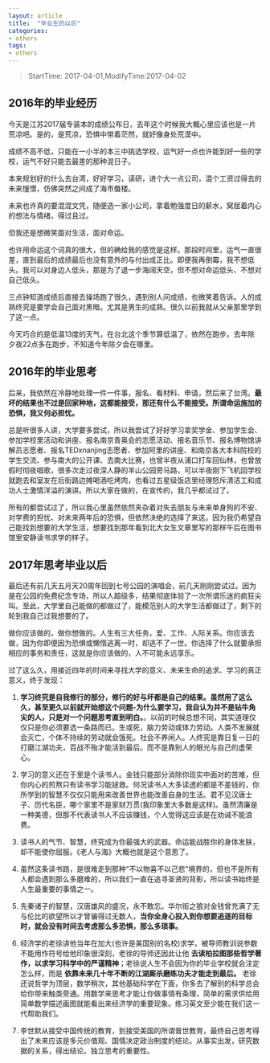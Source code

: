 ```yaml
---
layout: article
title:  "毕业生的以后"
categories:
- others
tags:
- others
---
```


> StartTime: 2017-04-01,ModifyTime:2017-04-02
<!---more--->

## 2016年的毕业经历
今天是江苏2017届专装本的成绩公布日，去年这个时候我大概心里应该也是一片荒凉吧。是的，是荒凉，恐惧中带着茫然，就好像身处荒漠中。

成绩不高不低，只能在一小半的本三中挑选学校，运气好一点也许能到好一些的学校，运气不好只能去最差的那种混日子。

本来规划好的什么去台湾，好好学习，读研，进个大一点公司，混个工资过得去的未来憧憬，仿佛突然之间成了海市蜃楼。

未来也许真的要混混文凭，随便选一家小公司，拿着勉强度日的薪水，窝屈着内心的想法与情绪，得过且过。

但我还是想微笑面对生活，面对命运。

也许用命运这个词真的很大，但的确给我的感觉是这样。那段时间里，运气一直很差，直到最后的成绩最后也没有意外的与付出成正比。即便我再倒霉，我不想低头。我可以对身边人低头，那是为了退一步海阔天空，但不想对命运低头、不想对自己低头。

三点钟知道成绩后直接去操场跑了很久，遇到别人问成绩，也微笑着告诉。人的成熟终究是要学会自己面对黑暗。尤其是男生的成熟。很久以前我就从父亲那里学到了这一点。

今天巧合的是低温13度的天气，在台北这个季节算低温了，依然在跑步。去年除夕夜22点多在跑步，不知道今年除夕会在哪里。

## 2016年的毕业思考
后来，我依然在冷静地处理一件一件事，报名、看材料、申请，然后来了台湾。**最坏的结果也不过是回家种地，这都能接受，那还有什么不能接受。所谓命运施加的恐惧，我又何必担忧。**

总是听很多人讲，大学要多尝试，所以我尝试了好好学习拿奖学金、参加学生会、参加学校里活动和讲座、报名南京青奥会的志愿活动、报名音乐节、报名博物馆讲解员志愿者、报名TEDxnanjing志愿者、参加阿里的讲座、和南京各大本科院校的学生交流、参与南大的公开课、去南大比赛，也曾半夜从浦口打车回仙林，也曾放假时彻夜唱歌，很多次走过夜深人静的羊山公园旁马路，可以半夜刚下飞机回学校就跑去和室友在后街路边摊喝酒吃烤肉，也看过五星级饭店里经理怒斥清洁工和成功人士激情洋溢的演讲。所以大家在做的，在宣传的，我几乎都试过了。

所有的都尝试过了，所以我心里虽然依然夹杂着对失去朋友与未来单身狗的不安、对学费的担忧、对未来两年后的恐惧，但依然决绝的选择了来这。因为我仍希望自己能找到想要的大学生活，想要找到那年看到北大女生文章里写的那样午后在图书馆里安静读书求学的样子。

## 2017年思考毕业以后
最后还有前几天五月天20周年回到七号公园的演唱会，前几天刚刚尝试过。因为是在公园的免费纪念专场，所以人超级多，结果彻底体验了一次所谓乐迷的疯狂尖叫。至此，大学里自己能做的都做过了，能模范别人的大学生活都做过了，剩下的轮到我自己过我想要的了。

做你应该做的，做你想做的。人生有三大任务，爱、工作、人际关系。你应该去做，因为你即便因为恐惧或懒惰逃离一时，却逃不了一世。你选择了什么就要承担相应的事务和责任，这就是你应该做的，人不可能永远享乐。

过了这么久，用接近四年的时间来寻找大学的意义、未来生命的追求、学习的真正意义，终于发现：

1. **学习终究是自我修行的部分，修行的好与坏都是自己的结果。虽然用了这么久，甚至更久以前就开始想这个问题-为什么要学习，我自认为并不是钻牛角尖的人，只是对一个问题思考直到明白。**。以前的时候总想不同，其实道理仅仅只是你必须要选一条路而已。生或死，脑力劳动或体力劳动。人类不发展就会灭亡，个体不持续的劳动就会饿死。社会不养闲人。人终究是靠日复一日的打磨江湖功夫，百战不殆才能活到最后。而不是靠别人的眼光与自己的虚荣心。

2. 学习的意义还在于里是个读书人。金钱只能部分消除你现实中面对的苦难，但你内心的煎熬只有读书学习能拯救。何况读书人大多读透的都是不差钱的，你所学到的智慧不仅仅只能用来改善世界也能改善自身的生活。君不见汉唐士子、历代名臣，哪个家里不是家财万贯(我印象里大多数是这样)。虽然清廉是一种美德，但那不代表读书人不应该赚钱，个人觉得这应该是在劝诫不能浪费。  

3. 读书人的气节、智慧，终究成为你最强大的武器。命运能战胜你的身体发肤，却不能使你屈服。《老人与海》大概也就是这个意思了。

4. 虽然这条读书路，是很难走到那种“不以物喜不以己悲”境界的，但也不是所有人都会遇到那么多磨难的，所以我们一直在追寻圣贤的背影，所以读书始终是人生最重要的事情之一。

5. 先秦诸子的智慧，汉唐雄风的盛况，永不敢忘。华尔街之狼对金钱曾充满了无与伦比的欲望所以才曾骗得过无数人，**当你全身心投入到你想要追逐的目标时，就会没有时间去考虑那么多恐惧，那么多琐事。**

6. 经济学的老徐讲他当年在加大(也许是美国别的名校)求学，被导师教训说参数不能用作符号给他印象很深刻，老徐的导师还因此让他 **去读柏拉图那些哲学著作，以求学习科学中的严谨精神**；老徐说人生不会因为你的毕业学校就会注定怎么样，而是 **依靠未来几十年不断的江湖厮杀磨练功夫才能走到最后。** 老徐还说哲学为顶层，数学稍次，其他基础科学在下面，你多去了解别的科学总会给你带来触类旁通。用数学来思考才能让你做事情有条理，简单的需求供给用简单数学描述画图就能看出来经济学的重要现象。练习英文至少能在我们这一代帮助我们。

7. 李世默从接受中国传统的教育，到接受美国的所谓普世教育，最终自己思考得出了未来应该是多元价值观、国情决定政治制度的结论。从事实出发，研究数据的关系，得出结论。独立思考的重要性。

